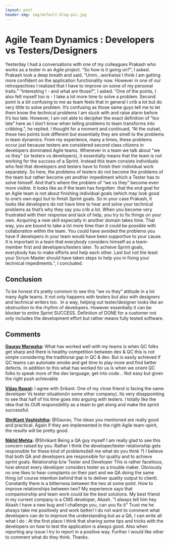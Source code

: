 ```yaml
---
layout: post
header-img: img/default-blog-pic.jpg
---
```


# Agile Team Dynamics : Developers vs Testers/Designers

Yesterday I had a conversations with one of my colleagues Prakash who works as a tester in an Agile project. “So how is it going on?”, I asked. Prakash took a deep breath and said, “Umm...workwise I think I am getting more confident on the application functionality now. However in one of our retrospectives I realized that I have to improve on some of my personal traits.” “Interesting ! - and what are those?”, I asked.  “One of the points, I also felt myself too is - I take a lot more time to solve a problem. Second point is a bit confusing to me as team feels that in general I crib a lot but do very little to solve problem. It’s confusing as those same guys tell me to let them know the technical problems I am stuck with and raise alarm before it’s too late. However, I am not able to decipher the exact definition of “too late” here as I don’t know when telling problems to team transforms into cribbing.”, he replied. I thought for a moment and continued, “At the outset, these two points look different but essentially they are smell to the problems in team dynamics. From my experience, many a times, these problems occur just because testers are considered second class citizens in developers dominated Agile teams. Whenever in a team we talk about "we vs they" (or testers vs developers), it essentially means that the team is not working for the success of a Sprint. Instead this team consists individuals who feel that developers and testers have to finish their individual work separately. So here, the problems of testers do not become the problems of the team but rather become yet another impediment which a Tester has to solve himself. And that’s where the problem of “we vs they” become even more visible. It looks like as if the team has forgotten  that the end goal for an Agile team is not about finishing individual goals (which may look good to one’s own ego) but to finish Sprint goals. So in your case Prakash, it looks like developers do not have time to hear and solve your technical problems as that’s why they say you crib a lot. When you become very frustrated with their response and lack of help, you try to fix things on your own. Acquiring a new skill especially in another domain takes time. That way, you are bound to take a lot more time than it could be possible with collaboration within the team. You could have avoided the problems you have if developers in your team would have been supportive to your cause. It is important in a team that everybody considers himself as a team-member first and developers/testers later. To achieve Sprint goals, everybody has to make efforts and help each other. Last but not the least your Scrum Master should have taken steps to help you in fixing your technical impediments.”, I concluded. 

## Conclusion

To be honest it’s pretty common to see this “we vs they” attitude in a lot many Agile teams. It not only happens with testers but also with designers and technical writers too.  In a way, helping out tester/designer looks like an obstruction to the rhythm of developers. However essentially it can be blocker to entire Sprint SUCCESS. Definition of DONE for a customer not only includes the development effort but rather means fully tested software.

## Comments

**[Gaurav Marwaha](#5718 "2011-07-15 20:45:49"):** What has worked well with my teams is when QC folks get sharp and there is healthy competition between dev & QC this is not simple considering the traditional gap in QC & dev. But is easily achieved if QC teams can automate smoke and get time to play more and find better defects. In addition to this what has worked for us is when we orient QC folks to speak more of the dev language; get into code... Not easy but given the right push achievable

**[Vijiay Rawat](#5665 "2011-07-01 20:28:15"):** I agree with Srikant. One of my close friend is facing the same developer Vs tester situation(in some other company). Its very disappointing to see that half of his time goes into arguing with testers. I totally like the idea that its OUR responsibility as a team to get along and make the sprint successful.

**[ShriKant Vashishtha](#5722 "2011-07-16 09:37:40"):** @Gaurav, The ideas you mentioned are really good and practical. Again if they are implemented in the right Agile team-spirit, the results will be pretty good.

**[Nikhil Mehta](#6247 "2011-11-23 15:06:52"):** @Shrikant Being a QA guy myself I am really glad to see this concern raised by you. Rather I think the developer/tester relationship gets responsible for these kind of problems(tell me what do you think ?) I believe that both QA and developers are responsible for quality and to achieve sprint goals. Relationship b/w Tester and Developer This is rather facetious, how almost every developer considers tester as a trouble maker. Obviously no one likes to hear complaints on their part and we QA doing the same thing (of course intention behind that is to deliver quality output to client). Constantly there is a bitterness between the two at some point. How to improve relationships between two? My experience says that companionship and team work could be the best solutions. My best friend in my current company is a CMS developer, Akash. "I always tell him hey Akash I have a new bug and I challenge you, can you fix it" Trust me he always take me positively and work better! I do not want to comment what developers can do to improve the understanding but as a QA, I can write all what I do : At the first place I think that sharing some tips and tricks with the developers on how to test the application is always good. Also when reporting any issue I try to report in a positive way. Further I would like other to comment what do they think. Thanks.

